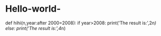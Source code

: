 # Hello-world-
def hihi(n,year:after 2000=2008):
    if year>2008:
        print('The result is:',2*n)
    else:
        print('The result is:',4*n)
